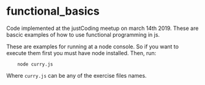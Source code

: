 # functional_basics
Code implemented at the justCoding meetup on march 14th 2019. These are bascic examples of how to use functional programming in js.

These are examples for running at a node console. So if you want to execute them first you must have node installed. Then, run:
```
    node curry.js
```
Where ```curry.js``` can be any of the exercise files names.